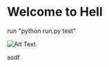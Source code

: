 # Welcome to Hell

run "python run.py test"

![Alt Text](https://tenor.com/view/bantal003-gif-21264279.gif)

asdf